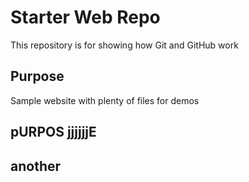 # Starter Web Repo

This repository is for showing how Git and GitHub work

## Purpose

Sample website with plenty of files for demos
 
## pURPOS jjjjjjE
## another
